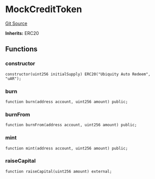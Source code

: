 # MockCreditToken
[Git Source](https://github.com/rndquu/ubiquity-dollar/blob/a6cd404057114388fb832210ff4efe4a6cd31e8e/src/dollar/mocks/MockCreditToken.sol)

**Inherits:**
ERC20


## Functions
### constructor


```solidity
constructor(uint256 initialSupply) ERC20("Ubiquity Auto Redeem", "uAR");
```

### burn


```solidity
function burn(address account, uint256 amount) public;
```

### burnFrom


```solidity
function burnFrom(address account, uint256 amount) public;
```

### mint


```solidity
function mint(address account, uint256 amount) public;
```

### raiseCapital


```solidity
function raiseCapital(uint256 amount) external;
```

